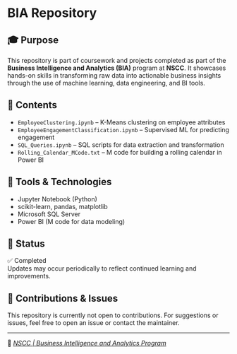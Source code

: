 # BIA Repository

## 🎓 Purpose
This repository is part of coursework and projects completed as part of the **Business Intelligence and Analytics (BIA)** program at **NSCC**. It showcases hands-on skills in transforming raw data into actionable business insights through the use of machine learning, data engineering, and BI tools.

## 📂 Contents

- `EmployeeClustering.ipynb` – K-Means clustering on employee attributes
- `EmployeeEngagementClassification.ipynb` – Supervised ML for predicting engagement
- `SQL_Queries.ipynb` – SQL scripts for data extraction and transformation
- `Rolling_Calendar_MCode.txt` – M code for building a rolling calendar in Power BI

## 🧰 Tools & Technologies

- Jupyter Notebook (Python)
- scikit-learn, pandas, matplotlib
- Microsoft SQL Server
- Power BI (M code for data modeling)


## 📌 Status

✅ Completed  
Updates may occur periodically to reflect continued learning and improvements.

## 🔗 Contributions & Issues

This repository is currently not open to contributions. For suggestions or issues, feel free to open an issue or contact the maintainer.

---

📘 [_NSCC | Business Intelligence and Analytics Program_](https://www.nscc.ca/programs-and-courses/programs/plandescr.aspx?prg=BZIA&pln=BZNTELADV)

 

